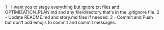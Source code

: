 1 - I want you to stage everything but ignore txt files and OPTIMIZATION_PLAN.md and any file/directory that's in the .gitignore file.
2 - Update README.md and story.md files if needed.
3 - Commit and Push but don't add emojis to commit and commit messages.

